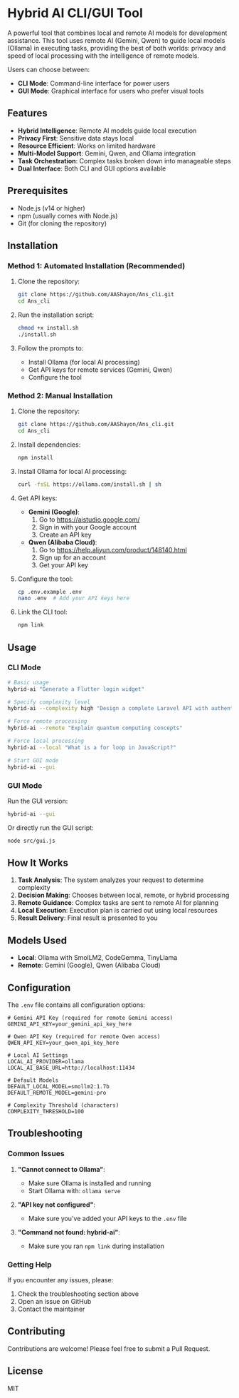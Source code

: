 # Hybrid AI CLI/GUI Tool

A powerful tool that combines local and remote AI models for development assistance. This tool uses remote AI (Gemini, Qwen) to guide local models (Ollama) in executing tasks, providing the best of both worlds: privacy and speed of local processing with the intelligence of remote models.

Users can choose between:
- **CLI Mode**: Command-line interface for power users
- **GUI Mode**: Graphical interface for users who prefer visual tools

## Features

- **Hybrid Intelligence**: Remote AI models guide local execution
- **Privacy First**: Sensitive data stays local
- **Resource Efficient**: Works on limited hardware
- **Multi-Model Support**: Gemini, Qwen, and Ollama integration
- **Task Orchestration**: Complex tasks broken down into manageable steps
- **Dual Interface**: Both CLI and GUI options available

## Prerequisites

- Node.js (v14 or higher)
- npm (usually comes with Node.js)
- Git (for cloning the repository)

## Installation

### Method 1: Automated Installation (Recommended)

1. Clone the repository:
   ```bash
   git clone https://github.com/AAShayon/Ans_cli.git
   cd Ans_cli
   ```

2. Run the installation script:
   ```bash
   chmod +x install.sh
   ./install.sh
   ```

3. Follow the prompts to:
   - Install Ollama (for local AI processing)
   - Get API keys for remote services (Gemini, Qwen)
   - Configure the tool

### Method 2: Manual Installation

1. Clone the repository:
   ```bash
   git clone https://github.com/AAShayon/Ans_cli.git
   cd Ans_cli
   ```

2. Install dependencies:
   ```bash
   npm install
   ```

3. Install Ollama for local AI processing:
   ```bash
   curl -fsSL https://ollama.com/install.sh | sh
   ```

4. Get API keys:
   - **Gemini (Google)**: 
     1. Go to https://aistudio.google.com/
     2. Sign in with your Google account
     3. Create an API key
   - **Qwen (Alibaba Cloud)**:
     1. Go to https://help.aliyun.com/product/148140.html
     2. Sign up for an account
     3. Get your API key

5. Configure the tool:
   ```bash
   cp .env.example .env
   nano .env  # Add your API keys here
   ```

6. Link the CLI tool:
   ```bash
   npm link
   ```

## Usage

### CLI Mode

```bash
# Basic usage
hybrid-ai "Generate a Flutter login widget"

# Specify complexity level
hybrid-ai --complexity high "Design a complete Laravel API with authentication"

# Force remote processing
hybrid-ai --remote "Explain quantum computing concepts"

# Force local processing
hybrid-ai --local "What is a for loop in JavaScript?"

# Start GUI mode
hybrid-ai --gui
```

### GUI Mode

Run the GUI version:
```bash
hybrid-ai --gui
```

Or directly run the GUI script:
```bash
node src/gui.js
```

## How It Works

1. **Task Analysis**: The system analyzes your request to determine complexity
2. **Decision Making**: Chooses between local, remote, or hybrid processing
3. **Remote Guidance**: Complex tasks are sent to remote AI for planning
4. **Local Execution**: Execution plan is carried out using local resources
5. **Result Delivery**: Final result is presented to you

## Models Used

- **Local**: Ollama with SmolLM2, CodeGemma, TinyLlama
- **Remote**: Gemini (Google), Qwen (Alibaba Cloud)

## Configuration

The `.env` file contains all configuration options:

```env
# Gemini API Key (required for remote Gemini access)
GEMINI_API_KEY=your_gemini_api_key_here

# Qwen API Key (required for remote Qwen access)
QWEN_API_KEY=your_qwen_api_key_here

# Local AI Settings
LOCAL_AI_PROVIDER=ollama
LOCAL_AI_BASE_URL=http://localhost:11434

# Default Models
DEFAULT_LOCAL_MODEL=smollm2:1.7b
DEFAULT_REMOTE_MODEL=gemini-pro

# Complexity Threshold (characters)
COMPLEXITY_THRESHOLD=100
```

## Troubleshooting

### Common Issues

1. **"Cannot connect to Ollama"**:
   - Make sure Ollama is installed and running
   - Start Ollama with: `ollama serve`

2. **"API key not configured"**:
   - Make sure you've added your API keys to the `.env` file

3. **"Command not found: hybrid-ai"**:
   - Make sure you ran `npm link` during installation

### Getting Help

If you encounter any issues, please:
1. Check the troubleshooting section above
2. Open an issue on GitHub
3. Contact the maintainer

## Contributing

Contributions are welcome! Please feel free to submit a Pull Request.

## License

MIT